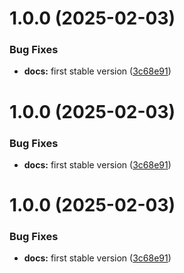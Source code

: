 # 1.0.0 (2025-02-03)


### Bug Fixes

* **docs:** first stable version ([3c68e91](https://github.com/davitp/editimg/commit/3c68e91208ca89ea7021690d59554bf7173ac4e6))

# 1.0.0 (2025-02-03)


### Bug Fixes

* **docs:** first stable version ([3c68e91](https://github.com/davitp/editimg/commit/3c68e91208ca89ea7021690d59554bf7173ac4e6))

# 1.0.0 (2025-02-03)


### Bug Fixes

* **docs:** first stable version ([3c68e91](https://github.com/davitp/editimg/commit/3c68e91208ca89ea7021690d59554bf7173ac4e6))
